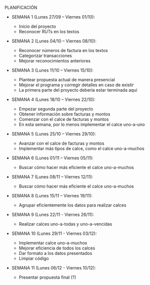 PLANIFICACIÓN

- SEMANA 1  (Lunes 27/09 – Viernes 01/10):
	- Inicio del proyecto
	- Reconocer RUTs en los textos

- SEMANA 2  (Lunes 04/10 – Viernes 08/10):
	- Reconocer números de factura en los textos
	- Categorizar transacciones
	- Mejorar reconocimientos anteriores

- SEMANA 3  (Lunes 11/10 – Viernes 15/10):
	- Plantear propuesta actual de manera presencial
	- Mejorar el programa y corregir detalles en caso de existir
	- La primera parte del proyecto debería estar terminada aquí

- SEMANA 4 (Lunes 18/10 – Viernes 22/10):
	- Empezar segunda parte del proyecto
	- Obtener información sobre facturas y montos
	- Comenzar con el calce de facturas y montos
	- En esta semana, por lo menos implementar el calce uno-a-uno

- SEMANA 5  (Lunes 25/10 – Viernes 29/10):
	- Avanzar con el calce de facturas y montos
	- Implementar más tipos de calce, como el calce uno-a-muchos

- SEMANA 6  (Lunes 01/11 – Viernes 05/11):
	- Buscar cómo hacer más eficiente el calce uno-a-muchos

- SEMANA 7  (Lunes 08/11 – Viernes 12/11):
	- Buscar cómo hacer más eficiente el calce uno-a-muchos

- SEMANA 8  (Lunes 15/11 – Viernes 19/11):
	- Agrupar eficientemente los datos para realizar calces

- SEMANA 9  (Lunes 22/11 - Viernes 26/11):
	- Realizar calces uno-a-todas y uno-a-vencidas

- SEMANA 10 (Lunes 29/11 - Viernes 03/12):
	- Implementar calce uno-a-muchos
	- Mejorar eficiencia de todos los calces
	- Dar formato a los datos presentados
	- Limpiar código

- SEMANA 11 (Lunes 06/12 - Viernes 10/12):
	- Presentar propuesta final (?)